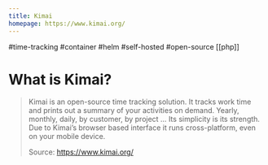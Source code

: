 ```yaml
---
title: Kimai
homepage: https://www.kimai.org/
---
```


#time-tracking #container #helm #self-hosted #open-source [[php]]

# What is Kimai?

> Kimai is an open-source time tracking solution. It tracks work time and prints out a summary of your activities on demand. Yearly, monthly, daily, by customer, by project … Its simplicity is its strength. Due to Kimai’s browser based interface it runs cross-platform, even on your mobile device.
>
> Source: https://www.kimai.org/
